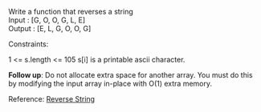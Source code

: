Write a function that reverses a string  
Input : [G, O, O, G, L, E]  
Output : [E, L, G, O, O, G]


Constraints:

1 <= s.length <= 105
s[i] is a printable ascii character.
 

<strong>Follow up</strong>: Do not allocate extra space for another array. You must do this by modifying the input array in-place with O(1) extra memory.

Reference: [Reverse String](https://leetcode.com/problems/reverse-string/)

